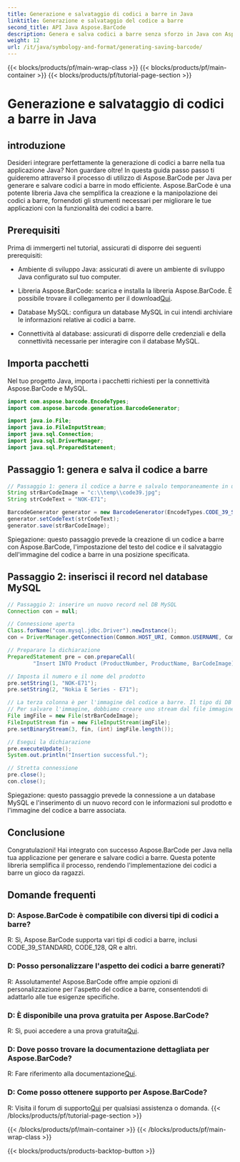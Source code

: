 ```yaml
---
title: Generazione e salvataggio di codici a barre in Java
linktitle: Generazione e salvataggio del codice a barre
second_title: API Java Aspose.BarCode
description: Genera e salva codici a barre senza sforzo in Java con Aspose.BarCode. Integra perfettamente, personalizza l'aspetto e goditi un ampio supporto di codici a barre.
weight: 12
url: /it/java/symbology-and-format/generating-saving-barcode/
---
```


{{< blocks/products/pf/main-wrap-class >}}
{{< blocks/products/pf/main-container >}}
{{< blocks/products/pf/tutorial-page-section >}}

# Generazione e salvataggio di codici a barre in Java


## introduzione

Desideri integrare perfettamente la generazione di codici a barre nella tua applicazione Java? Non guardare oltre! In questa guida passo passo ti guideremo attraverso il processo di utilizzo di Aspose.BarCode per Java per generare e salvare codici a barre in modo efficiente. Aspose.BarCode è una potente libreria Java che semplifica la creazione e la manipolazione dei codici a barre, fornendoti gli strumenti necessari per migliorare le tue applicazioni con la funzionalità dei codici a barre.

## Prerequisiti

Prima di immergerti nel tutorial, assicurati di disporre dei seguenti prerequisiti:

- Ambiente di sviluppo Java: assicurati di avere un ambiente di sviluppo Java configurato sul tuo computer.

- Libreria Aspose.BarCode: scarica e installa la libreria Aspose.BarCode. È possibile trovare il collegamento per il download[Qui](https://releases.aspose.com/barcode/java/).

- Database MySQL: configura un database MySQL in cui intendi archiviare le informazioni relative ai codici a barre.

- Connettività al database: assicurati di disporre delle credenziali e della connettività necessarie per interagire con il database MySQL.

## Importa pacchetti

Nel tuo progetto Java, importa i pacchetti richiesti per la connettività Aspose.BarCode e MySQL.

```java
import com.aspose.barcode.EncodeTypes;
import com.aspose.barcode.generation.BarcodeGenerator;

import java.io.File;
import java.io.FileInputStream;
import java.sql.Connection;
import java.sql.DriverManager;
import java.sql.PreparedStatement;
```

## Passaggio 1: genera e salva il codice a barre

```java
// Passaggio 1: genera il codice a barre e salvalo temporaneamente in un file
String strBarCodeImage = "c:\\temp\\code39.jpg";
String strCodeText = "NOK-E71";

BarcodeGenerator generator = new BarcodeGenerator(EncodeTypes.CODE_39_STANDARD);
generator.setCodeText(strCodeText);
generator.save(strBarCodeImage);
```

Spiegazione: questo passaggio prevede la creazione di un codice a barre con Aspose.BarCode, l'impostazione del testo del codice e il salvataggio dell'immagine del codice a barre in una posizione specificata.

## Passaggio 2: inserisci il record nel database MySQL

```java
// Passaggio 2: inserire un nuovo record nel DB MySQL
Connection con = null;

// Connessione aperta
Class.forName("com.mysql.jdbc.Driver").newInstance();
con = DriverManager.getConnection(Common.HOST_URI, Common.USERNAME, Common.PASSWORD);

// Preparare la dichiarazione
PreparedStatement pre = con.prepareCall(
        "Insert INTO Product (ProductNumber, ProductName, BarCodeImage) " + "VALUES (?, ?, ?) ");

// Imposta il numero e il nome del prodotto
pre.setString(1, "NOK-E71");
pre.setString(2, "Nokia E Series - E71");

// La terza colonna è per l'immagine del codice a barre. Il tipo di DB è BLOB
// Per salvare l'immagine, dobbiamo creare uno stream dal file immagine
File imgFile = new File(strBarCodeImage);
FileInputStream fin = new FileInputStream(imgFile);
pre.setBinaryStream(3, fin, (int) imgFile.length());

// Esegui la dichiarazione
pre.executeUpdate();
System.out.println("Insertion successful.");

// Stretta connessione
pre.close();
con.close();
```

Spiegazione: questo passaggio prevede la connessione a un database MySQL e l'inserimento di un nuovo record con le informazioni sul prodotto e l'immagine del codice a barre associata.

## Conclusione

Congratulazioni! Hai integrato con successo Aspose.BarCode per Java nella tua applicazione per generare e salvare codici a barre. Questa potente libreria semplifica il processo, rendendo l'implementazione dei codici a barre un gioco da ragazzi.

## Domande frequenti

### D: Aspose.BarCode è compatibile con diversi tipi di codici a barre?
R: Sì, Aspose.BarCode supporta vari tipi di codici a barre, inclusi CODE_39_STANDARD, CODE_128, QR e altri.

### D: Posso personalizzare l'aspetto dei codici a barre generati?
R: Assolutamente! Aspose.BarCode offre ampie opzioni di personalizzazione per l'aspetto del codice a barre, consentendoti di adattarlo alle tue esigenze specifiche.

### D: È disponibile una prova gratuita per Aspose.BarCode?
 R: Sì, puoi accedere a una prova gratuita[Qui](https://releases.aspose.com/).

### D: Dove posso trovare la documentazione dettagliata per Aspose.BarCode?
 R: Fare riferimento alla documentazione[Qui](https://reference.aspose.com/barcode/java/).

### D: Come posso ottenere supporto per Aspose.BarCode?
 R: Visita il forum di supporto[Qui](https://forum.aspose.com/c/barcode/13) per qualsiasi assistenza o domanda.
{{< /blocks/products/pf/tutorial-page-section >}}

{{< /blocks/products/pf/main-container >}}
{{< /blocks/products/pf/main-wrap-class >}}

{{< blocks/products/products-backtop-button >}}
